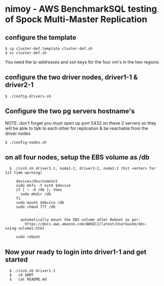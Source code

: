# nimoy - AWS BenchmarkSQL testing of Spock Multi-Master Replication

## configure the template
```
$ cp cluster-def.template cluster-def.sh
$ vi cluster-def.sh
```

You need the ip-addresses and ssh keys for the four vm's
in the two regions

## configure the two driver nodes, driver1-1 & driver2-1
```
$ ./config-drivers.sh
```

## Configure the two pg servers hostname's

NOTE: don't forget you must open up port 5432 on these 2
      servers so they will be able to talk to each other
      for replication & be reachable from the driver nodes
```
$ ./config-nodes.sh
```

## on all four nodes, setup the EBS volume as /db 
```
  $ ./cssh.sh driver1-1, node1-1, driver2-1, node2-1 (hit <enter> for 1st time warning)

     device=/dev/nvme1n1
     sudo mkfs -t ext4 $device
     if [ ! -d /db ]; then
       sudo mkdir /db
     fi
     sudo mount $device /db
     sudo chmod 777 /db

       
       automatically mount the EBS volume after Reboot as per:
         https://docs.aws.amazon.com/AWSEC2/latest/UserGuide/ebs-using-volumes.html

     sudo reboot
```

## Now your ready to login into driver1-1 and get started
```
  $ ./cssh.sh driver1-1
  $   cd $RMT
  $   cat README.md
```
